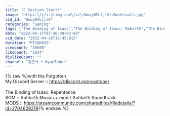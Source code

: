 ```yaml
---
title: "C Section Start!"
image: "https:\/\/i.ytimg.com\/vi\/Wouy0VLljl0\/hqdefault.jpg"
vid_id: "Wouy0VLljl0"
categories: "Gaming"
tags: ["The Binding of Isaac","The Binding of Isaac: Rebirth","The Binding of Isaac: Repentance"]
date: "2022-04-17T07:40:39+03:00"
vid_date: "2022-04-16T12:45:01Z"
duration: "PT16M43S"
viewcount: "40560"
likeCount: "1924"
dislikeCount: ""
channel: "김근사 • NyanTuber"
---
```

{% raw %}with the Forgotten<br />My Discord Server :: <a rel="nofollow" target="blank" href="https://discord.gg/nyantuber">https://discord.gg/nyantuber</a><br /><br />The Binding of Isaac: Repentance<br />BGM :: Antibirth Music++ mod / Antibirth Soundtrack<br />MODS :: <a rel="nofollow" target="blank" href="https://steamcommunity.com/sharedfiles/filedetails/?id=2704628219">https://steamcommunity.com/sharedfiles/filedetails/?id=2704628219</a>{% endraw %}
